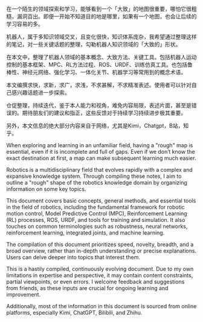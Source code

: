 在一个陌生的领域探索和学习，能够看到一个「大致」的地图很重要，哪怕它很粗糙，漏洞百出。即便一开始不知道目的地是哪里，如果有一个地图，也会让后续的学习容易的多。

机器人，属于多知识领域交叉，且变化很快，知识体系庞杂，我希望通过整理这样的笔记，对一些关键话题的整理，勾勒机器人知识领域的「大致的」形状。

在本文中，整理了机器人领域的基本概念、大致方法、关键工具。包括机器人运动控制的基本框架、MPC、RL方法过程、ROS、URDF、训练仿真工具。也包括鲁棒性、神经元网络、强化学习、一体化关节、机器学习等常用到的概念术语。

本文编撰求快，求新，求广，求浅，不求甚解，不求精准表述。使用者可以针对自己感兴趣话题进一步探索。

仓促整理，持续迭代，鉴于本人能力和视角，难免内容局限，表述片面，甚至是错误的。期待朋友们的建议和指正，这些反馈对于持续学习持续进步极其重要。

另外，本文信息的绝大部分内容来自于网络，尤其是Kimi，Chatgpt，B站，知乎。


When exploring and learning in an unfamiliar field, having a "rough" map is essential, even if it is incomplete and full of gaps. Even if we don’t know the exact destination at first, a map can make subsequent learning much easier.

Robotics is a multidisciplinary field that evolves rapidly with a complex and expansive knowledge system. Through compiling these notes, I aim to outline a "rough" shape of the robotics knowledge domain by organizing information on some key topics.

This document covers basic concepts, general methods, and essential tools in the field of robotics, including the fundamental framework for robotic motion control, Model Predictive Control (MPC), Reinforcement Learning (RL) processes, ROS, URDF, and tools for training and simulation. It also touches on common terminologies such as robustness, neural networks, reinforcement learning, integrated joints, and machine learning.

The compilation of this document prioritizes speed, novelty, breadth, and a broad overview, rather than in-depth understanding or precise explanations. Users can delve deeper into topics that interest them.

This is a hastily compiled, continuously evolving document. Due to my own limitations in expertise and perspective, it may contain content constraints, partial viewpoints, or even errors. I welcome feedback and suggestions from friends, as these inputs are crucial for ongoing learning and improvement.

Additionally, most of the information in this document is sourced from online platforms, especially Kimi, ChatGPT, Bilibili, and Zhihu.
